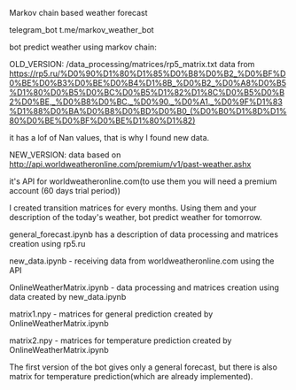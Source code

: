 Markov chain based weather forecast

telegram_bot t.me/markov_weather_bot

bot predict weather using markov chain: 

OLD_VERSION:
/data_processing/matrices/rp5_matrix.txt data from https://rp5.ru/%D0%90%D1%80%D1%85%D0%B8%D0%B2_%D0%BF%D0%BE%D0%B3%D0%BE%D0%B4%D1%8B_%D0%B2_%D0%A8%D0%B5%D1%80%D0%B5%D0%BC%D0%B5%D1%82%D1%8C%D0%B5%D0%B2%D0%BE,_%D0%B8%D0%BC._%D0%90._%D0%A1._%D0%9F%D1%83%D1%88%D0%BA%D0%B8%D0%BD%D0%B0_(%D0%B0%D1%8D%D1%80%D0%BE%D0%BF%D0%BE%D1%80%D1%82)

it has a lof of Nan values, that is why I found new data.


NEW_VERSION:
data based on http://api.worldweatheronline.com/premium/v1/past-weather.ashx

it's API for worldweatheronline.com(to use them you will need a premium account (60 days trial period))


I created transition matrices for every months. Using them and your description of the today's weather, bot predict weather for tomorrow.

general_forecast.ipynb has a description of data processing and matrices creation using rp5.ru

new_data.ipynb - receiving data from worldweatheronline.com using the API

OnlineWeatherMatrix.ipynb - data processing and matrices creation using data created by new_data.ipynb

matrix1.npy - matrices for general prediction created by OnlineWeatherMatrix.ipynb

matrix2.npy - matrices for temperature prediction created by OnlineWeatherMatrix.ipynb

The first version of the bot gives only a general forecast, but there is also matrix for temperature prediction(which are already implemented).


